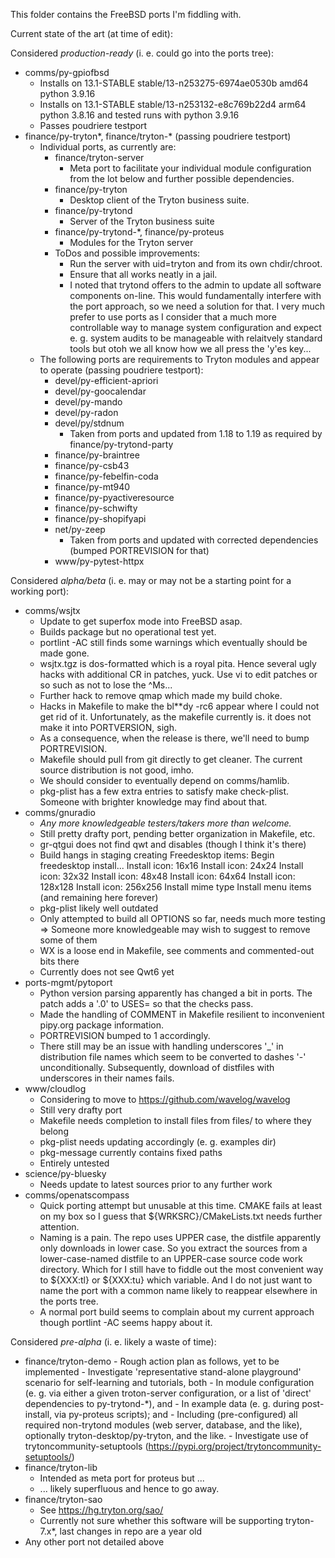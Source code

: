 This folder contains the FreeBSD ports I'm fiddling with.

Current state of the art (at time of edit):

Considered *production-ready* (i. e. could go into the ports tree):

- comms/py-gpiofbsd
    - Installs on 13.1-STABLE stable/13-n253275-6974ae0530b amd64 python 3.9.16
    - Installs on 13.1-STABLE stable/13-n253132-e8c769b22d4 arm64 python 3.8.16 and tested runs with python 3.9.16
    - Passes poudriere testport
- finance/py-tryton*, finance/tryton-* (passing poudriere testport)
    - Individual ports, as currently are:
        - finance/tryton-server
            - Meta port to facilitate your individual module configuration from the lot below and further possible dependencies.
        - finance/py-tryton
            - Desktop client of the Tryton business suite.
        - finance/py-trytond
            - Server of the Tryton business suite
        - finance/py-trytond-*, finance/py-proteus
            - Modules for the Tryton server
        - ToDos and possible improvements:
            - Run the server with uid=tryton and from its own chdir/chroot.
            - Ensure that all works neatly in a jail.
            - I noted that trytond offers to the admin to update all software components on-line. This would fundamentally interfere with the port approach, so we need a solution for that. I very much prefer to use ports as I consider that a much more controllable way to manage system configuration and expect e. g. system audits to be manageable with relaitvely standard tools but otoh we all know how we all press the 'y'es key...
    - The following ports are requirements to Tryton modules and appear to operate (passing poudriere testport):
        - devel/py-efficient-apriori
        - devel/py-goocalendar
        - devel/py-mando
        - devel/py-radon
        - devel/py/stdnum
            - Taken from ports and updated from 1.18 to 1.19 as required by finance/py-trytond-party
        - finance/py-braintree
        - finance/py-csb43
        - finance/py-febelfin-coda
        - finance/py-mt940
        - finance/py-pyactiveresource
        - finance/py-schwifty
        - finance/py-shopifyapi
        - net/py-zeep
            - Taken from ports and updated with corrected dependencies (bumped PORTREVISION for that)
        - www/py-pytest-httpx

Considered *alpha/beta* (i. e. may or may not be a starting point for a working port):

- comms/wsjtx
    - Update to get superfox mode into FreeBSD asap.
    - Builds package but no operational test yet.
    - portlint -AC still finds some warnings which eventually should be made gone.
    - wsjtx.tgz is dos-formatted which is a royal pita. Hence several ugly hacks with additional CR in patches, yuck. Use vi to edit patches or so such as not to lose the ^Ms...
    - Further hack to remove qmap which made my build choke.
    - Hacks in Makefile to make the bl**dy -rc6 appear where I could not get rid of it. Unfortunately, as the makefile currently is. it does not make it into PORTVERSION, sigh.
    - As a consequence, when the release is there, we'll need to bump PORTREVISION.
    - Makefile should pull from git directly to get cleaner. The current source distribution is not good, imho.
    - We should consider to eventually depend on comms/hamlib.
    - pkg-plist has a few extra entries to satisfy make check-plist. Someone with brighter knowledge may find about that.
- comms/gnuradio
    - _Any more knowledgeable testers/takers more than welcome._
    - Still pretty drafty port, pending better organization in Makefile, etc.
    - gr-qtgui does not find qwt and disables (though I think it's there)
    - Build hangs in staging creating Freedesktop items:
        Begin freedesktop install...
        Install icon: 16x16
        Install icon: 24x24
        Install icon: 32x32
        Install icon: 48x48
        Install icon: 64x64
        Install icon: 128x128
        Install icon: 256x256
        Install mime type
        Install menu items
      (and remaining here forever)
    - pkg-plist likely well outdated
    - Only attempted to build all OPTIONS so far, needs much more testing
        => Someone more knowledgeable may wish to suggest to remove some of them
    - WX is a loose end in Makefile, see comments and commented-out bits there
    - Currently does not see Qwt6 yet
- ports-mgmt/pytoport
    - Python version parsing apparently has changed a bit in ports. The patch adds a '.0' to USES= so that the checks pass.
    - Made the handling of COMMENT in Makefile resilient to inconvenient pipy.org package information.
    - PORTREVISION bumped to 1 accordingly.
    - There still may be an issue with handling underscores '_' in distribution file names which seem to be converted to dashes '-' unconditionally. Subsequently, download of distfiles with underscores in their names fails.
- www/cloudlog
    - Considering to move to https://github.com/wavelog/wavelog
    - Still very drafty port
    - Makefile needs completion to install files from files/ to where they belong
    - pkg-plist needs updating accordingly (e. g. examples dir)
    - pkg-message currently contains fixed paths
    - Entirely untested
- science/py-bluesky
    - Needs update to latest sources prior to any further work
- comms/openatscompass
    - Quick porting attempt but unusable at this time. CMAKE fails at least on my box so I guess that ${WRKSRC}/CMakeLists.txt needs further attention.
    - Naming is a pain. The repo uses UPPER case, the distfile apparently only downloads in lower case. So you extract the sources from a lower-case-named distfile to an UPPER-case source code work directory. Which for I still have to fiddle out the most convenient way to ${XXX:tl} or ${XXX:tu} which variable. And I do not just want to name the port with a common name likely to reappear elsewhere in the ports tree.
    - A normal port build seems to complain about my current approach though portlint -AC seems happy about it.

Considered *pre-alpha* (i. e. likely a waste of time):

- finance/tryton-demo
        - Rough action plan as follows, yet to be implemented
        - Investigate 'representative stand-alone playground' scenario for self-learning and tutorials, both
            - In module configuration (e. g. via either a given troton-server configuration, or a list of 'direct' dependencies to py-trytond-*), and
            - In example data (e. g. during post-install, via py-proteus scripts); and
            - Including (pre-configured) all required non-trytond modules (web server, database, and the like), optionally tryton-desktop/py-tryton, and the like.
        - Investigate use of trytoncommunity-setuptools (https://pypi.org/project/trytoncommunity-setuptools/)
- finance/tryton-lib
    - Intended as meta port for proteus but ...
    - ... likely superfluous and hence to go away.
- finance/tryton-sao
    - See https://hg.tryton.org/sao/
    - Currently not sure whether this software will be supporting tryton-7.x*, last changes in repo are a year old
- Any other port not detailed above
